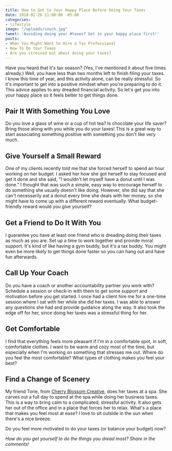 ```yaml
---
title: How to Get to Your Happy Place Before Doing Your Taxes
date: 2018-02-26 11:00:00 -05:00
categories:
- lifestyle
image: "/uploads/couch.jpg"
tweet: 'Avoiding doing your #taxes? Get in your happy place first!'
posts:
- When You Might Want to Hire a Tax Professional
- How To Do Your Taxes
- Are you stressed out about doing your taxes?
---
```


Have you heard that it's tax season? (Yes, I've mentioned it about five times already.) Well, you have less than two months left to finish filing your taxes. I know this time of year, and this activity alone, can be really stressful. So it's important to get into a positive mindset when you're preparing to do it. This advice applies to any dreaded financial activity. So let's get you into your happy place so it feels better to get things done.

## Pair It With Something You Love

Do you love a glass of wine or a cup of hot tea? Is chocolate your life saver? Bring those along with you while you do your taxes! This is a great way to start associating something positive with something you don't like very much.

## Give Yourself a Small Reward

One of my clients recently told me that she forced herself to spend an hour working on her budget. I asked her how she got herself to stay focused and get it done and she said, "I wouldn't let myself have a donut until I was done." I thought that was such a simple, easy way to encourage herself to do something she usually doesn't like doing. However, she did say that she can't necessarily eat a donut every time she deals with her money, so she might have to come up with a different reward eventually. What budget-friendly reward would you give yourself?

## Get a Friend to Do It With You

I guarantee you have at least one friend who is dreading doing their taxes as much as you are. Set up a time to work together and provide moral support. It's kind of like having a gym buddy, but it's a tax buddy. You might even be more likely to get things done faster so you can hang out and have fun afterwards. 

## Call Up Your Coach

Do you have a coach or another accountability partner you work with? Schedule a session or check-in with them to get some support and motivation before you get started. I once had a client hire me for a one-time session where I sat with her while she did her taxes. I was able to answer any questions she had and provide guidance along the way. It also took the edge off for her, since doing her taxes was a stressful thing for her.

## Get Comfortable

I find that everything feels more pleasant if I'm in a comfortable spot, in soft, comfortable clothes. I want to be warm and cozy most of the time, but especially when I'm working on something that stresses me out. Where do you feel the most comfortable? What types of clothing makes you feel your best? 

## Find a Change of Scenery

My friend Torie, from [Cherry Blossom Creative](http://cherryblossomcreative.com/), does her taxes at a spa. She carves out a full day to spend at the spa while doing her business taxes. This is a way to bring calm to a complicated, stressful activity. It also gets her out of the office and in a place that forces her to relax. What's a place that makes you feel most at ease? I love to sit outside in the sun when there's a nice breeze.

Do you feel more motivated to do your taxes (or balance your budget) now?

*How do you get yourself to do the things you dread most? Share in the comments!*